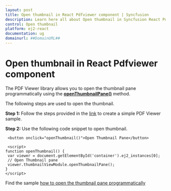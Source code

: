```yaml
---
layout: post
title: Open thumbnail in React Pdfviewer component | Syncfusion
description: Learn here all about Open thumbnail in Syncfusion React Pdfviewer component of Syncfusion Essential JS 2 and more.
control: Open thumbnail 
platform: ej2-react
documentation: ug
domainurl: ##DomainURL##
---
```


# Open thumbnail in React Pdfviewer component

The PDF Viewer library allows you to open the thumbnail pane programmatically using the [**openThumbnailPane()**](https://ej2.syncfusion.com/react/documentation/api/pdfviewer/thumbnailView/#openthumbnailpane) method.

The following steps are used to open the thumbnail.

**Step 1:** Follow the steps provided in the [link](https://ej2.syncfusion.com/react/documentation/pdfviewer/getting-started/) to create a simple PDF Viewer sample.

**Step 2:** Use the following code snippet to open thumbnail.

   ```
    <button onclick="openThumbnail()">Open Thumbnail Pane</button>

    <script>
   function openThumbnail() {
    var viewer = document.getElementById('container').ej2_instances[0];
    // Open Thumbnail pane
    viewer.thumbnailViewModule.openThumbnailPane();
   }
   </script>
   ```

Find the sample [how to open the thumbnail pane programmatically](https://stackblitz.com/edit/react-8rp7h2?file=public%2Findex.html)